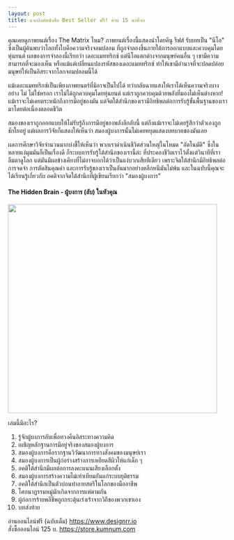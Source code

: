 ```yaml
---
layout: post
title: แจกลิงค์หนังสือ Best Seller ฟรี! อ่าน 15 นาทีจบ
---
```

<p>คุณเคยดูภาพยนต์เรื่อง The Matrix ไหม? ภาพยนต์เรื่องนี้แสดงนำโดยคีนู รีฟส์ รับบทเป็น "นีโอ" ซึ่งเป็นผู้ค้นพบว่าโลกทั้งใบคือความจริงจอมปลอม ที่ถูกจำลองขึ้นภายใต้การออกแบบและควบคุมโดยหุ่นยนต์ ผลของการจำลองนี้เรียกว่า เดอะแมททริกซ์ แต่นีโอแตกต่างจากมนุษย์คนอื่น ๆ เขามีความสามารถที่จะมองเห็น หรือแม้แต่เปลี่ยนแปลงรหัสของเดอะแมททริกซ์ ทำให้เขามีอำนาจที่จะปลดปล่อยมนุษย์ให้เป็นอิสระจากโลกจอมปลอมนี้ได้</p>

<p>แม้เดอะแมททริกซ์เป็นเพียงภาพยนตร์ที่มิอาจเป็นไปได้ ทว่ากลับฉายแสงให้เราได้เห็นความจริงบางอย่าง ไม่ ไม่ใช่หรอก เราไม่ได้ถูกควบคุมโดยหุ่นยนต์ แต่เราถูกควบคุมด้วยพลังที่มองไม่เห็นต่างหาก! แม้เราจะไม่เคยตระหนักถึงการมีอยู่ของมัน แต่จิตใต้สำนึกของเรามีอิทธิพลต่อการรับรู้ขั้นพื้นฐานของเรามาโดยต่อเนื่องตลอดชีวิต</p>

<p>สมองของเราถูกออกแบบให้ไม่รับรู้ถึงการมีอยู่ของพลังลึกลับนี้  แต่ถึงแม้เราจะไม่เคยรู้สึกว่าตัวเองถูกชักใยอยู่ แต่ผลการวิจัยก็แสดงให้เห็นว่า สมองผู้บงการนั้นไม่เคยหยุดแสดงบทบาทของมันเลย</p>

<p>ผลการศึกษาวิจัยจำนวนมากบ่งชี้ให้เห็นว่า พวกเราดำเนินชีวิตส่วนใหญ่ในโหมด "อัตโนมัติ" ซึ่งในหลายแง่มุมมันก็เป็นเรื่องดี ก็ระบบการรับรู้ใต้สำนึกของเรานี้ล่ะ ที่ประคองชีวิตเราไว้ตั้งแต่วินาทีที่เราลืมตาดูโลก แต่มันมีผลข้างเคียงที่ไม่อาจบอกได้ว่าเป็นแง่บวกเสียทีเดียว เพราะจิตใต้สำนึกมีอิทธิพลต่อการจดจำ การตัดสินคุณค่า และการรับรู้ของเราเป็นอันมากอย่างหลีกหนีมันไม่พ้น และในฉบับนี้คุณจะได้เรียนรู้เกี่ยวกับ อคติจากจิตใต้สำนึกที่ผู้เขียนเรียกว่า "สมองผู้บงการ"</p>

<h4>The Hidden Brain -  ผู้บงการ (ลับ) ในหัวคุณ</h4>
<img src="https://i.imgur.com/vpILhlo.jpg" width="480">

<p>เล่มนี้มีอะไร?</p>
<ol>
<li>รู้จักผู้บงการลับเพื่อทวงคืนอิสระทางความคิด</li>
<li>เผชิญหลักฐานการมีอยู่จริงของสมองผู้บงการ</li>
<li>สมองผู้บงการคือรากฐานวิวัฒนาการทางสังคมของมนุษย์เรา</li>
<li>สมองผู้บงการเป็นผู้ก่อร่างสร้างการเหยียดสีผิวให้แก่เด็ก ๆ</li>
<li>อคติใต้สํานึกมีผลต่อการลงคะแนนเสียงเลือกตั้ง</li>
<li>สมองผู้บงการสร้างความไม่เท่าเทียมกันแก่ระบบยุติธรรม</li>
<li>อคติใต้สํานึกเป็นตัวบ่อนทําลายสตรีในโลกของมืออาชีพ</li>
<li>โศกนาฏรรมหมู่มักเกิดจากการแห่ตามกัน</li>
<li>ผู้ก่อการร้ายพลีชีพถูกกระตุ้นเร่งเร้าจากวิถีของพวกเขาเอง</li>
<li>บทส่งท้าย</li>
</ol>
อ่านออนไลน์ฟรี (ฉบับเต็ม) <a href="https://designrr.page/?id=117996&token=1800752461&type=FP&h=5946" target="_blank">https://www.designrr.io</a><br>
สั่งซื้อออนไลน์ 125 บ. <a href="https://store.kumnum.com/checkout.html?id=HA17137015" target="_blank">https://store.kumnum.com</a>
